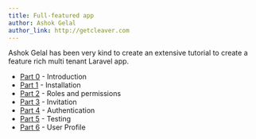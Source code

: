 ```yaml
---
title: Full-featured app
author: Ashok Gelal
author_link: http://getcleaver.com
---
```

Ashok Gelal has been very kind to create an extensive tutorial to create a feature rich
multi tenant Laravel app.

- [Part 0][part-0] - Introduction
- [Part 1][part-1] - Installation
- [Part 2][part-2] - Roles and permissions
- [Part 3][part-3] - Invitation
- [Part 4][part-4] - Authentication
- [Part 5][part-5] - Testing
- [Part 6][part-6] - User Profile


[part-0]: https://medium.com/@ashokgelal/writing-a-full-featured-multi-tenant-laravel-app-from-scratch-a0e1a7350d9d
[part-1]: https://medium.com/@ashokgelal/a-full-featured-multi-tenant-app-with-laravel-part-1-4049a3cc229d
[part-2]: https://medium.com/@ashokgelal/a-full-featured-multi-tenant-app-with-laravel-part-2-roles-and-permissions-d9a5bfe5d525
[part-3]: https://medium.com/@ashokgelal/a-full-featured-multi-tenant-app-with-laravel-part-3-invitation-c982dca55eb9
[part-4]: https://medium.com/@ashokgelal/a-full-featured-multi-tenant-app-with-laravel-part-4-tenancy-aware-authentication-e0ee37270bc8
[part-5]: https://medium.com/@ashokgelal/a-full-featured-multi-tenant-app-with-laravel-part-2-unit-tests-96d6dfbf0617
[part-6]: https://medium.com/@ashokgelal/a-full-featured-multi-tenant-app-with-laravel-part-5-user-profile-5c3d0c655f3a
